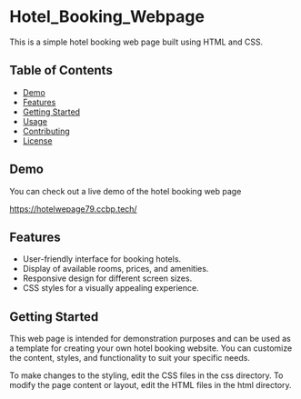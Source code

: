 # Hotel_Booking_Webpage

This is a simple hotel booking web page built using HTML and CSS.

## Table of Contents

- [Demo](#demo)
- [Features](#features)
- [Getting Started](#getting-started)
- [Usage](#usage)
- [Contributing](#contributing)
- [License](#license)

## Demo

You can check out a live demo of the hotel booking web page 

https://hotelwepage79.ccbp.tech/

## Features

- User-friendly interface for booking hotels.
- Display of available rooms, prices, and amenities.
- Responsive design for different screen sizes.
- CSS styles for a visually appealing experience.

## Getting Started

This web page is intended for demonstration purposes and can be used as a template for creating your own hotel booking website. You can customize the content, styles, and functionality to suit your specific needs.

To make changes to the styling, edit the CSS files in the css directory. To modify the page content or layout, edit the HTML files in the html directory.


